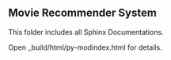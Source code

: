 ## Movie Recommender System

This folder includes all Sphinx Documentations.

Open _build/html/py-modindex.html for details.
